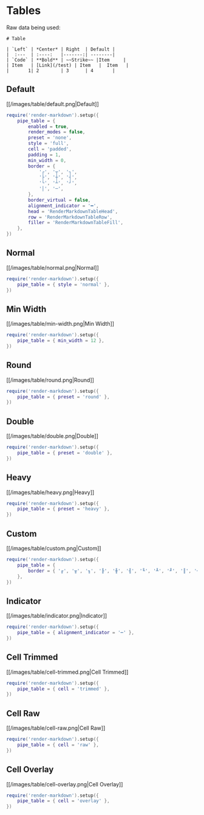 # Tables

Raw data being used:

````text
# Table

| `Left` | *Center* | Right  | Default |
|  :---  | :----:   |-------:| --------|
| `Code` | **Bold** | ~~Strike~~ |Item     |
| Item   | [Link](/test) | Item   |  Item   |
|       1| 2        | 3      | 4       |
````

## Default

[[/images/table/default.png|Default]]

```lua
require('render-markdown').setup({
    pipe_table = {
        enabled = true,
        render_modes = false,
        preset = 'none',
        style = 'full',
        cell = 'padded',
        padding = 1,
        min_width = 0,
        border = {
            '┌', '┬', '┐',
            '├', '┼', '┤',
            '└', '┴', '┘',
            '│', '─',
        },
        border_virtual = false,
        alignment_indicator = '━',
        head = 'RenderMarkdownTableHead',
        row = 'RenderMarkdownTableRow',
        filler = 'RenderMarkdownTableFill',
    },
})
```

## Normal

[[/images/table/normal.png|Normal]]

```lua
require('render-markdown').setup({
    pipe_table = { style = 'normal' },
})
```

## Min Width

[[/images/table/min-width.png|Min Width]]

```lua
require('render-markdown').setup({
    pipe_table = { min_width = 12 },
})
```

## Round

[[/images/table/round.png|Round]]

```lua
require('render-markdown').setup({
    pipe_table = { preset = 'round' },
})
```

## Double

[[/images/table/double.png|Double]]

```lua
require('render-markdown').setup({
    pipe_table = { preset = 'double' },
})
```

## Heavy

[[/images/table/heavy.png|Heavy]]

```lua
require('render-markdown').setup({
    pipe_table = { preset = 'heavy' },
})
```

## Custom

[[/images/table/custom.png|Custom]]

```lua
require('render-markdown').setup({
    pipe_table = {
        border = { '╓', '╥', '╖', '╟', '╫', '╢', '╙', '╨', '╜', '║', '─' },
    },
})
```

## Indicator

[[/images/table/indicator.png|Indicator]]

```lua
require('render-markdown').setup({
    pipe_table = { alignment_indicator = '┅' },
})
```

## Cell Trimmed

[[/images/table/cell-trimmed.png|Cell Trimmed]]

```lua
require('render-markdown').setup({
    pipe_table = { cell = 'trimmed' },
})
```

## Cell Raw

[[/images/table/cell-raw.png|Cell Raw]]

```lua
require('render-markdown').setup({
    pipe_table = { cell = 'raw' },
})
```

## Cell Overlay

[[/images/table/cell-overlay.png|Cell Overlay]]

```lua
require('render-markdown').setup({
    pipe_table = { cell = 'overlay' },
})
```
